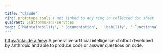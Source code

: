 ```yaml
---

title: "Claude"
ring: prototype tools # not linked to any ring in collected doc sheet
quadrant: platforms-and-services
tags: ['Maintainability', ' Documentation', ' Usability', ' Functionnal stability']
---
```

https://claude.ai/new
A generative artificial intelligence chatbot developed by Anthropic and able to produce code or answer questions on code.

